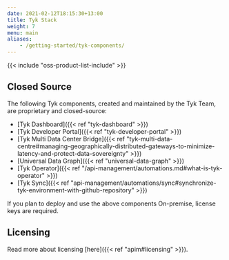```yaml
--- 
date: 2021-02-12T18:15:30+13:00
title: Tyk Stack
weight: 7
menu: main
aliases:
    - /getting-started/tyk-components/
---
```


{{< include "oss-product-list-include" >}}

## Closed Source

The following Tyk components, created and maintained by the Tyk Team, are proprietary and closed-source:

* [Tyk Dashboard]({{< ref "tyk-dashboard" >}})
* [Tyk Developer Portal]({{< ref "tyk-developer-portal" >}})
* [Tyk Multi Data Center Bridge]({{< ref "tyk-multi-data-centre#managing-geographically-distributed-gateways-to-minimize-latency-and-protect-data-sovereignty" >}})
* [Universal Data Graph]({{< ref "universal-data-graph" >}})
* [Tyk Operator]({{< ref "/api-management/automations.md#what-is-tyk-operator" >}})
* [Tyk Sync]({{< ref "api-management/automations/sync#synchronize-tyk-environment-with-github-repository" >}})

If you plan to deploy and use the above components On-premise, license keys are required.

## Licensing
Read more about licensing [here]({{< ref "apim#licensing" >}}).